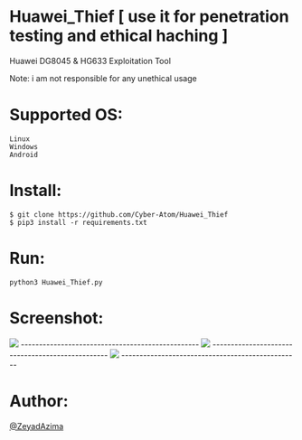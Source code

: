 # Huawei_Thief [ use it for penetration testing and ethical haching ]
Huawei DG8045 &amp; HG633 Exploitation Tool

Note: i am not responsible for any unethical usage

# Supported OS:
```
Linux
Windows
Android
```

# Install:
```
$ git clone https://github.com/Cyber-Atom/Huawei_Thief
$ pip3 install -r requirements.txt
```

# Run:
```
python3 Huawei_Thief.py
```

# Screenshot:
<img src="https://ibb.co/WntbfYD"/>
-------------------------------------------------
<img src="https://ibb.co/x7hdpG8"/>
-------------------------------------------------
<img src="https://ibb.co/rtqGHtN"/>
-------------------------------------------------

# Author:
<a href="https://www.facebook.com">@ZeyadAzima</a>
         
